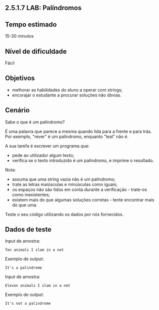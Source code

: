 ## 2.5.1.7 LAB: Palíndromos

## Tempo estimado
15-30 minutos

## Nível de dificuldade
Fácil

## Objetivos
* melhorar as habilidades do aluno a operar com strings;
* encorajar o estudante a procurar soluções não óbvias.

## Cenário
Sabe o que é um palíndromo?

É uma palavra que parece a mesma quando lida para a frente e para trás. Por exemplo, "rever" é um palíndromo, enquanto "leal" não é.

A sua tarefa é escrever um programa que:

* pede ao utilizador algum texto;
* verifica se o texto introduzido é um palíndromo, e imprime o resultado.

Nota:

* assuma que uma string vazia não é um palíndromo;
* trate as letras maiúsculas e minúsculas como iguais;
* os espaços não são tidos em conta durante a verificação - trate-os como inexistentes;
* existem mais do que algumas soluções corretas - tente encontrar mais do que uma.

Teste o seu código utilizando os dados por nós fornecidos.

## Dados de teste
Input de amostra:

`Ten animals I slam in a net`

Exemplo de output:

`It's a palindrome`


Input de amostra:

`Eleven animals I slam in a net`

Exemplo de output:

`It's not a palindrome`